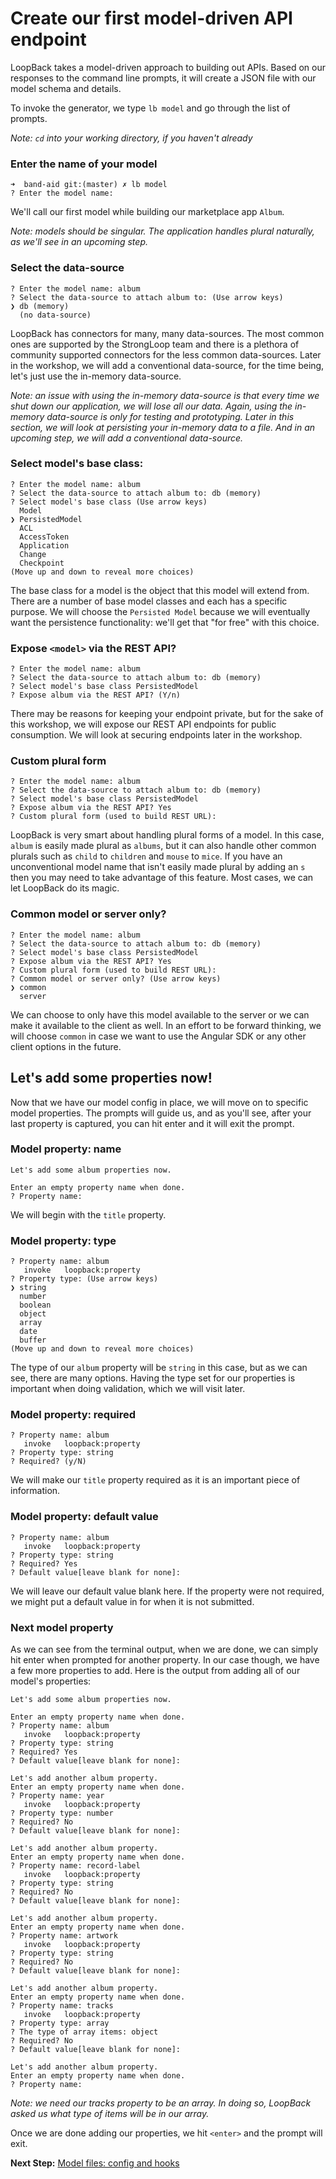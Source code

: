 # Create our first model-driven API endpoint

LoopBack takes a model-driven approach to building out APIs. Based on our responses to the command line prompts, it will create a JSON file with our model schema and details.

To invoke the generator, we type `lb model` and go through the list of prompts.

_Note: `cd` into your working directory, if you haven't already_

### Enter the name of your model

```
➜  band-aid git:(master) ✗ lb model
? Enter the model name:
```

We'll call our first model while building our marketplace app `Album`.

_Note: models should be singular. The application handles plural naturally, as we'll see in an upcoming step._

### Select the data-source

```
? Enter the model name: album
? Select the data-source to attach album to: (Use arrow keys)
❯ db (memory)
  (no data-source)
```

LoopBack has connectors for many, many data-sources. The most common ones are supported by the StrongLoop team and there is a plethora of community supported connectors for the less common data-sources. Later in the workshop, we will add a conventional data-source, for the time being, let's just use the in-memory data-source.

_Note: an issue with using the in-memory data-source is that every time we shut down our application, we will lose all our data. Again, using the in-memory data-source is only for testing and prototyping. Later in this section, we will look at persisting your in-memory data to a file. And in an upcoming step, we will add a conventional data-source._

### Select model's base class:

```
? Enter the model name: album
? Select the data-source to attach album to: db (memory)
? Select model's base class (Use arrow keys)
  Model
❯ PersistedModel
  ACL
  AccessToken
  Application
  Change
  Checkpoint
(Move up and down to reveal more choices)
```

The base class for a model is the object that this model will extend from. There are a number of base model classes and each has a specific purpose. We will choose the `Persisted Model` because we will eventually want the persistence functionality: we'll get that "for free" with this choice.

### Expose `<model>` via the REST API?

```
? Enter the model name: album
? Select the data-source to attach album to: db (memory)
? Select model's base class PersistedModel
? Expose album via the REST API? (Y/n)
```

There may be reasons for keeping your endpoint private, but for the sake of this workshop, we will expose our REST API endpoints for public consumption. We will look at securing endpoints later in the workshop.

### Custom plural form

```
? Enter the model name: album
? Select the data-source to attach album to: db (memory)
? Select model's base class PersistedModel
? Expose album via the REST API? Yes
? Custom plural form (used to build REST URL):
```

LoopBack is very smart about handling plural forms of a model. In this case, `album` is easily made plural as `albums`, but it can also handle other common plurals such as `child` to `children` and `mouse` to `mice`. If you have an unconventional model name that isn't easily made plural by adding an `s` then you may need to take advantage of this feature. Most cases, we can let LoopBack do its magic.

### Common model or server only?

```
? Enter the model name: album
? Select the data-source to attach album to: db (memory)
? Select model's base class PersistedModel
? Expose album via the REST API? Yes
? Custom plural form (used to build REST URL):
? Common model or server only? (Use arrow keys)
❯ common
  server
```

We can choose to only have this model available to the server or we can make it available to the client as well. In an effort to be forward thinking, we will choose `common` in case we want to use the Angular SDK or any other client options in the future.

## Let's add some properties now!

Now that we have our model config in place, we will move on to specific model properties. The prompts will guide us, and as you'll see, after your last property is captured, you can hit enter and it will exit the prompt.

### Model property: name

```
Let's add some album properties now.

Enter an empty property name when done.
? Property name:
```

We will begin with the `title` property.

### Model property: type

```
? Property name: album
   invoke   loopback:property
? Property type: (Use arrow keys)
❯ string
  number
  boolean
  object
  array
  date
  buffer
(Move up and down to reveal more choices)
```

The type of our `album` property will be `string` in this case, but as we can see, there are many options. Having the type set for our properties is important when doing validation, which we will visit later.

### Model property: required

```
? Property name: album
   invoke   loopback:property
? Property type: string
? Required? (y/N)
```

We will make our `title` property required as it is an important piece of information.

### Model property: default value

```
? Property name: album
   invoke   loopback:property
? Property type: string
? Required? Yes
? Default value[leave blank for none]:
```

We will leave our default value blank here. If the property were not required, we might put a default value in for when it is not submitted.

### Next model property

As we can see from the terminal output, when we are done, we can simply hit enter when prompted for another property. In our case though, we have a few more properties to add. Here is the output from adding all of our model's properties:

```
Let's add some album properties now.

Enter an empty property name when done.
? Property name: album
   invoke   loopback:property
? Property type: string
? Required? Yes
? Default value[leave blank for none]:

Let's add another album property.
Enter an empty property name when done.
? Property name: year
   invoke   loopback:property
? Property type: number
? Required? No
? Default value[leave blank for none]:

Let's add another album property.
Enter an empty property name when done.
? Property name: record-label
   invoke   loopback:property
? Property type: string
? Required? No
? Default value[leave blank for none]:

Let's add another album property.
Enter an empty property name when done.
? Property name: artwork
   invoke   loopback:property
? Property type: string
? Required? No
? Default value[leave blank for none]:

Let's add another album property.
Enter an empty property name when done.
? Property name: tracks
   invoke   loopback:property
? Property type: array
? The type of array items: object
? Required? No
? Default value[leave blank for none]:

Let's add another album property.
Enter an empty property name when done.
? Property name:
```

_Note: we need our tracks property to be an array. In doing so, LoopBack asked us what type of items will be in our array._

Once we are done adding our properties, we hit `<enter>` and the prompt will exit.

**Next Step:** [Model files: config and hooks](03-model-files.md)
